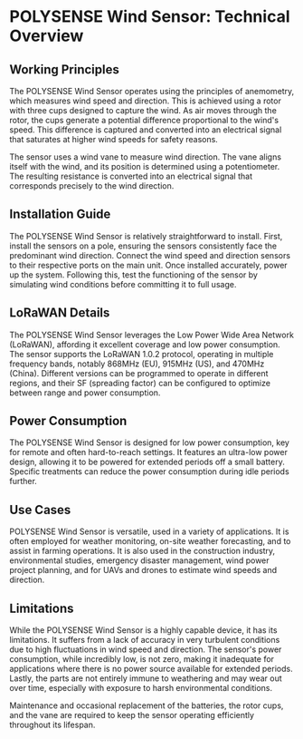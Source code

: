 # POLYSENSE Wind Sensor: Technical Overview

## Working Principles
The POLYSENSE Wind Sensor operates using the principles of anemometry, which measures wind speed and direction. This is achieved using a rotor with three cups designed to capture the wind. As air moves through the rotor, the cups generate a potential difference proportional to the wind's speed. This difference is captured and converted into an electrical signal that saturates at higher wind speeds for safety reasons.

The sensor uses a wind vane to measure wind direction. The vane aligns itself with the wind, and its position is determined using a potentiometer. The resulting resistance is converted into an electrical signal that corresponds precisely to the wind direction.

## Installation Guide
The POLYSENSE Wind Sensor is relatively straightforward to install. First, install the sensors on a pole, ensuring the sensors consistently face the predominant wind direction. Connect the wind speed and direction sensors to their respective ports on the main unit. Once installed accurately, power up the system. Following this, test the functioning of the sensor by simulating wind conditions before committing it to full usage.

## LoRaWAN Details
The POLYSENSE Wind Sensor leverages the Low Power Wide Area Network (LoRaWAN), affording it excellent coverage and low power consumption. The sensor supports the LoRaWAN 1.0.2 protocol, operating in multiple frequency bands, notably 868MHz (EU), 915MHz (US), and 470MHz (China). Different versions can be programmed to operate in different regions, and their SF (spreading factor) can be configured to optimize between range and power consumption.

## Power Consumption
The POLYSENSE Wind Sensor is designed for low power consumption, key for remote and often hard-to-reach settings. It features an ultra-low power design, allowing it to be powered for extended periods off a small battery. Specific treatments can reduce the power consumption during idle periods further.

## Use Cases
POLYSENSE Wind Sensor is versatile, used in a variety of applications. It is often employed for weather monitoring, on-site weather forecasting, and to assist in farming operations. It is also used in the construction industry, environmental studies, emergency disaster management, wind power project planning, and for UAVs and drones to estimate wind speeds and direction.

## Limitations
While the POLYSENSE Wind Sensor is a highly capable device, it has its limitations. It suffers from a lack of accuracy in very turbulent conditions due to high fluctuations in wind speed and direction. The sensor's power consumption, while incredibly low, is not zero, making it inadequate for applications where there is no power source available for extended periods. Lastly, the parts are not entirely immune to weathering and may wear out over time, especially with exposure to harsh environmental conditions. 

Maintenance and occasional replacement of the batteries, the rotor cups, and the vane are required to keep the sensor operating efficiently throughout its lifespan.